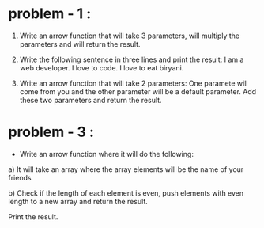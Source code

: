 # problem - 1 :

1. Write an arrow function that will take 3 parameters, will multiply the parameters and will return the result.

2. Write the following sentence in three lines and print the result:
I am a web developer. I love to code. I love to eat biryani.

3) Write an arrow function that will take 2 parameters: One paramete will come from you and the other parameter will be a default parameter. Add these two parameters and return the result.

# problem - 3 :

- Write an arrow function where it will do the following:

a) It will take an array where the array elements will be the name of your friends

b) Check if the length of each element is even, push elements with even length to a new array and return the result. 

Print the result.